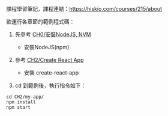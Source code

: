 課程學習筆記，課程連結：https://hiskio.com/courses/215/about

欲運行各章節的範例程式碼：

1. 先參考 [CH0/安裝NodeJS, NVM](./CH0/安裝NodeJS,%20NVM.md)
   - 安裝NodeJS(npm)

2. 參考 [CH2/Create React App](CH2/Create%20React%20App.md)
   - 安裝 create-react-app

3. cd 到範例後，執行指令如下：

```shell
cd CH2/my-app/
npm install
npm start
```